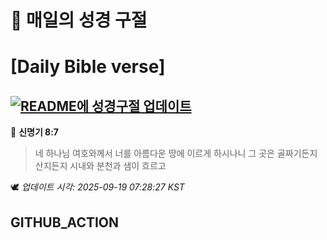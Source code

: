 # 🙏 매일의 성경 구절
# [Daily Bible verse]
## [![README에 성경구절 업데이트](https://github.com/DONGSUKA/first_test/actions/workflows/update-readme-bible.yml/badge.svg)](https://github.com/DONGSUKA/first_test/actions/workflows/update-readme-bible.yml)
<!-- START_BIBLE_VERSE -->
📖 **신명기 8:7**
> 네 하나님 여호와께서 너를 아름다운 땅에 이르게 하시나니 그 곳은 골짜기든지 산지든지 시내와 분천과 샘이 흐르고

🕊️ _업데이트 시각: 2025-09-19 07:28:27 KST_
  <!-- END_BIBLE_VERSE -->
## GITHUB_ACTION
